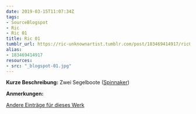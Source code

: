 ```yaml
---
date: 2019-03-15T11:07:34Z
tags:
- SourceBlogspot
- Ric
- Ric 01
title: Ric 01
tumblr_url: https://ric-unknownartist.tumblr.com/post/183469414917/ric01
alias:
- 183469414917
resources:
- src: "_blogspot-01.jpg"
---
```


**Kurze Beschreibung:** Zwei Segelboote ([Spinnaker](https://en.wikipedia.org/wiki/Spinnaker))

**Anmerkungen:**

[Andere Einträge für dieses Werk](/de/tags/ric-01)
